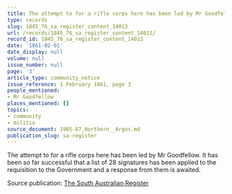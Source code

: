 ```yaml
---
title: The attempt to for a rifle corps here has been led by Mr Goodfellow
type: records
slug: 1845_76_sa_register_content_14013
url: /records/1845_76_sa_register_content_14013/
record_id: 1845_76_sa_register_content_14013
date: '1861-02-01'
date_display: null
volume: null
issue_number: null
page: '3'
article_type: community_notice
issue_reference: 1 February 1861, page 3
people_mentioned:
- Mr Goodfellow
places_mentioned: []
topics:
- community
- militia
source_document: 1985-87_Northern__Argus.md
publication_slug: sa-register
---
```


The attempt to for a rifle corps here has been led by Mr Goodfellow.  It has been so far successful that a list of 28 signatures has been applied to the requisition to the Government and a response from them is awaited.

Source publication: [The South Australian Register](/publications/sa-register/)
